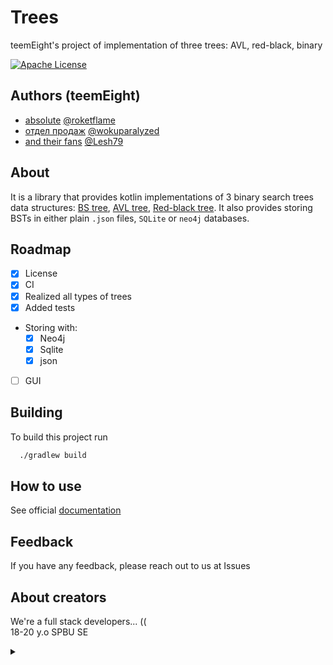 # Trees

teemEight's project of implementation of three trees: AVL, red-black, binary

[![Apache License](https://img.shields.io/badge/license-Apache%202.0-black.svg)](https://www.apache.org/licenses/LICENSE-2.0)

## Authors (teemEight)

- [absolute](https://steamcommunity.com/groups/absoluteplayer) [@roketflame](https://github.com/RoketFlame)
- [отдел продаж](https://steamcommunity.com/groups/Otedel_Prodaj) [@wokuparalyzed](https://www.github.com/wokuparalyzed)
- [and their fans](https://steamcommunity.com/groups/kazakhstansgaminggirls) [@Lesh79](https://www.github.com/Lesh79)

## About

It is a library that provides kotlin implementations of 3 binary search trees data
structures: [BS tree](https://en.wikipedia.org/wiki/Binary_search_tree), [AVL tree](https://en.wikipedia.org/wiki/AVL_trees), [Red-black tree](https://en.wikipedia.org/wiki/Red–black_tree).
It also provides storing BSTs in either plain `.json` files, `SQLite`
or `neo4j` databases.

## Roadmap

- [x] License
- [x] CI
- [x] Realized all types of trees
- [x] Added tests
- Storing with:
    - [x] Neo4j
    - [x] Sqlite
    - [x] json
- [ ] GUI

## Building

To build this project run

```bash
  ./gradlew build
```

## How to use

See official [documentation](/DOCS.md)

## Feedback

If you have any feedback, please reach out to us at Issues

## About creators

We're a full stack developers... (( \
18-20 y.o SPBU SE
<details>
<summary></summary> 

## 🛠 Skills

2006 ELO Faciet, 1300 MMR, 1400 ELO CHESS,
21k TROPHIES BrAWL STARs, 5BC \
[<img src="https://i.imgur.com/AV2OmAE.png" height=30 width=98>](https://i.imgur.com/TFDL3rB.jpeg)

## 🔗 Links (Источники вдохновления)

[![gradle](https://img.shields.io/badge/gradle-FFFFFF?style=for-the-badge&logo=gradle&logoColor=black&)](https://gradle.org/) \
[<img src="https://minio.nplus1.ru/app-images/178182/60d7b371c9ad2a17c302b00d4d5a74b8.jpg" height=30 width=98>](https://youtu.be/6Cv2kmgX0So?t=30) \
[<img src="https://media.proglib.io/wp-uploads/2017/10/kotlin.jpg" height=30 width=98>](https://kotlinlang.org/) \
[<img src="https://i.imgur.com/x7HvhQT.png" height=30 width=98>](https://www.youtube.com/watch?v=_CTod1hk-bc) \
[<img src="https://repository-images.githubusercontent.com/2489216/24a1f980-8651-11eb-9707-7b75bab40c9e" height=30 width=98>](https://i.imgur.com/rgGO1Oc.png)


</details>

